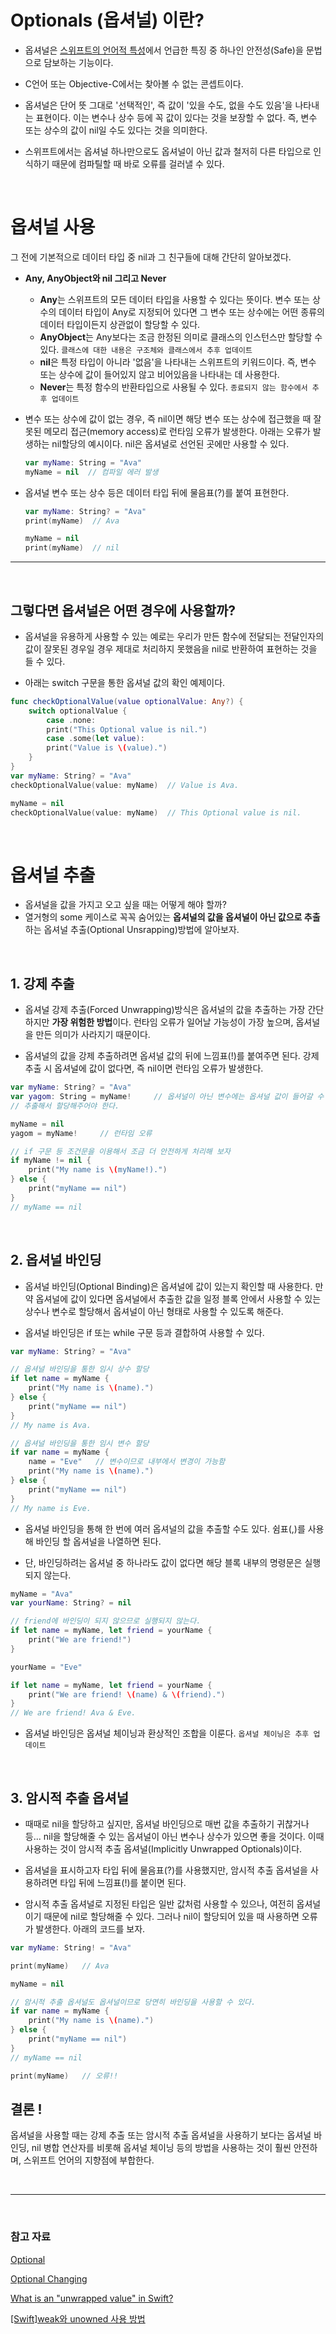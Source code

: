 # Optionals (옵셔널) 이란?

* 옵셔널은 [스위프트의 언어적 특성](./Swift/../스위프트의%20언어적%20특성.md)에서 언급한 특징 중 하나인 안전성(Safe)을 문법으로 담보하는 기능이다.
  
* C언어 또는 Objective-C에서는 찾아볼 수 없는 콘셉트이다.

* 옵셔널은 단어 뜻 그대로 '선택적인', 즉 값이 '있을 수도, 없을 수도 있음'을 나타내는 표현이다. 이는 변수나 상수 등에 꼭 값이 있다는 것을 보장할 수 없다. 즉, 변수 또는 상수의 값이 nil일 수도 있다는 것을 의미한다.
  
* 스위프트에서는 옵셔널 하나만으로도 옵셔널이 아닌 값과 철저히 다른 타입으로 인식하기 때문에 컴파틸할 때 바로 오류를 걸러낼 수 있다.
  
<br>

# 옵셔널 사용

그 전에 기본적으로 데이터 타입 중 nil과 그 친구들에 대해 간단히 알아보겠다.

* **Any, AnyObject와 nil 그리고 Never**
  - **Any**는 스위프트의 모든 데이터 타입을 사용할 수 있다는 뜻이다. 변수 또는 상수의 데이터 타입이 Any로 지정되어 있다면 그 변수 또는 상수에는 어떤 종류의 데이터 타입이든지 상관없이 할당할 수 있다.
  - **AnyObject**는 Any보다는 조금 한정된 의미로 클래스의 인스턴스만 할당할 수 있다. `클래스에 대한 내용은 구조체와 클래스에서 추후 업데이트`
  - **nil**은 특정 타입이 아니라 '없음'을 나타내는 스위프트의 키워드이다. 즉, 변수 또는 상수에 값이 들어있지 않고 비어있음을 나타내는 데 사용한다. 
  - **Never**는 특정 함수의 반환타입으로 사용될 수 있다. `종료되지 않는 함수에서 추후 업데이트`

* 변수 또는 상수에 값이 없는 경우, 즉 nil이면 해당 변수 또는 상수에 접근했을 때 잘못된 메모리 접근(memory access)로 런타임 오류가 발생한다. 아래는 오류가 발생하는 nil할당의 예시이다. nil은 옵셔널로 선언된 곳에만 사용할 수 있다. 
  
  ```swift
  var myName: String = "Ava"
  myName = nil  // 컴파일 에러 발생 
  ```

* 옵셔널 변수 또는 상수 등은 데이터 타입 뒤에 물음표(?)를 붙여 표현한다.
  
  ```swift
  var myName: String? = "Ava"
  print(myName)  // Ava

  myName = nil
  print(myName)  // nil
  ```
---
<br>

## 그렇다면 옵셔널은 어떤 경우에 사용할까?

* 옵셔널을 유용하게 사용할 수 있는 예로는 우리가 만든 함수에 전달되는 전달인자의 값이 잘못된 경우일 경우 제대로 처리하지 못했음을 nil로 반환하여 표현하는 것을 들 수 있다.

* 아래는 switch 구문을 통한 옵셔널 값의 확인 예제이다.


```swift
func checkOptionalValue(value optionalValue: Any?) {
    switch optionalValue {
        case .none:
        print("This Optional value is nil.")
        case .some(let value):
        print("Value is \(value).")
    }
}
var myName: String? = "Ava"
checkOptionalValue(value: myName)  // Value is Ava.

myName = nil
checkOptionalValue(value: myName)  // This Optional value is nil. 
```

<br>

# 옵셔널 추출

* 옵셔널을 값을 가지고 오고 싶을 때는 어떻게 해야 할까?
* 열거형의 some 케이스로 꼭꼭 숨어있는 **옵셔널의 값을 옵셔널이 아닌 값으로 추출**하는 옵셔널 추출(Optional Unsrapping)방법에 알아보자.

<br>

## 1. 강제 추출

* 옵셔널 강제 추출(Forced Unwrapping)방식은 옵셔널의 값을 추출하는 가장 간단하지만 **가장 위험한 방법**이다. 런타임 오류가 일어날 가능성이 가장 높으며, 옵셔널을 만든 의미가 사라지기 때문이다.

* 옵셔널의 값을 강제 추출하려면 옵셔널 값의 뒤에 느낌표(!)를 붙여주면 된다. 강제 추출 시 옵셔널에 값이 없다면, 즉 nil이면 런타임 오류가 발생한다.
  
```swift
var myName: String? = "Ava"
var yagom: String = myName!     // 옵셔널이 아닌 변수에는 옵셔널 값이 들어갈 수 없다.
// 추출해서 할당해주어야 한다.

myName = nil
yagom = myName!     // 런타임 오류

// if 구문 등 조건문을 이용해서 조금 더 안전하게 처리해 보자
if myName != nil {
    print("My name is \(myName!).")
} else {
    print("myName == nil")
}
// myName == nil
```
<br>

## 2. 옵셔널 바인딩

* 옵셔널 바인딩(Optional Binding)은 옵셔널에 값이 있는지 확인할 때 사용한다. 만약 옵셔널에 값이 있다면 옵셔널에서 추출한 값을 일정 블록 안에서 사용할 수 있는 상수나 변수로 할당해서 옵셔널이 아닌 형태로 사용할 수 있도록 해준다.
  
* 옵셔널 바인딩은 if 또는 while 구문 등과 결합하여 사용할 수 있다.
  
```swift
var myName: String? = "Ava"

// 옵셔널 바인딩을 통한 임시 상수 할당
if let name = myName {
    print("My name is \(name).")
} else {
    print("myName == nil")
}
// My name is Ava.

// 옵셔널 바인딩을 통한 임시 변수 할당
if var name = myName {
    name = "Eve"   // 변수이므로 내부에서 변경이 가능함
    print("My name is \(name).")
} else {
    print("myName == nil")
}
// My name is Eve.
```
* 옵셔널 바인딩을 통해 한 번에 여러 옵셔널의 값을 추출할 수도 있다. 쉼표(,)를 사용해 바인딩 할 옵셔널을 나열하면 된다.
  
* 단, 바인딩하려는 옵셔널 중 하나라도 값이 없다면 해당 블록 내부의 명령문은 실행되지 않는다.
  
```swift
myName = "Ava"
var yourName: String? = nil

// friend에 바인딩이 되지 않으므로 실행되지 않는다.
if let name = myName, let friend = yourName {
    print("We are friend!")
}

yourName = "Eve"

if let name = myName, let friend = yourName {
    print("We are friend! \(name) & \(friend).")
}
// We are friend! Ava & Eve.
```

* 옵셔널 바인딩은 옵셔널 체이닝과 환상적인 조합을 이룬다. `옵셔널 체이닝은 추후 업데이트`

<br>

## 3. 암시적 추출 옵셔널

* 때때로 nil을 할당하고 싶지만, 옵셔널 바인딩으로 매번 값을 추출하기 귀찮거나 등... nil을 할당해줄 수 있는 옵셔널이 아닌 변수나 상수가 있으면 좋을 것이다. 이때 사용하는 것이 암시적 추출 옵셔널(Implicitly Unwrapped Optionals)이다.
  
* 옵셔널을 표시하고자 타입 뒤에 물음표(?)를 사용했지만, 암시적 추출 옵셔널을 사용하려면 타입 뒤에 느낌표(!)를 붙이면 된다.
  
* 암시적 추출 옵셔널로 지정된 타입은 일반 값처럼 사용할 수 있으나, 여전히 옵셔널이기 때문에 nil로 할당해줄 수 있다. 그러나 nil이 할당되어 있을 때 사용하면 오류가 발생한다. 아래의 코드를 보자.

```swift
var myName: String! = "Ava"

print(myName)   // Ava

myName = nil

// 암시적 추출 옵셔널도 옵셔널이므로 당연히 바인딩을 사용할 수 있다.
if var name = myName {
    print("My name is \(name).")
} else {
    print("myName == nil")
}
// myName == nil

print(myName)   // 오류!!
```

결론 !
--- 
  옵셔널을 사용할 때는 강제 추출 또는 암시적 추출 옵셔널을 사용하기 보다는 옵셔널 바인딩, nil 병합 연산자를 비롯해 옵셔널 체이닝 등의 방법을 사용하는 것이 훨씬 안전하며, 스위프트 언어의 지향점에 부합한다.

<br>

--- 
<br>

### 참고 자료
[Optional](https://developer.apple.com/documentation/swift/optional)

[Optional Changing](https://docs.swift.org/swift-book/LanguageGuide/OptionalChaining.html)

[What is an "unwrapped value" in Swift?](https://stackoverflow.com/questions/24034483/what-is-an-unwrapped-value-in-swift)

[[Swift]weak와 unowned 사용 방법](http://minsone.github.io/mac/ios/rules-of-weak-and-unowned-in-swift)
